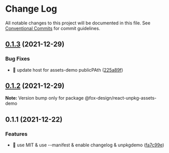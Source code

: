 # Change Log

All notable changes to this project will be documented in this file.
See [Conventional Commits](https://conventionalcommits.org) for commit guidelines.

## [0.1.3](https://github.com/foxfamily/foxpage-component-react/compare/@fox-design/react-unpkg-assets-demo@0.1.2...@fox-design/react-unpkg-assets-demo@0.1.3) (2021-12-29)


### Bug Fixes

* 🐛 update host for assets-demo publicPAth ([225a89f](https://github.com/foxfamily/foxpage-component-react/commit/225a89f330b93b46c99e5a1440017018e4ea9f0f))





## [0.1.2](https://github.com/foxfamily/foxpage-component-react/compare/@fox-design/react-unpkg-assets-demo@0.1.1...@fox-design/react-unpkg-assets-demo@0.1.2) (2021-12-29)

**Note:** Version bump only for package @fox-design/react-unpkg-assets-demo





## 0.1.1 (2021-12-22)


### Features

* 🎸 use MIT & use --manifest & enable changelog & unpkgdemo ([fa7c99e](https://github.com/foxfamily/foxpage-component-react/commit/fa7c99ee497cb0a84aacaa8d97fa57c5a231d9fe))

